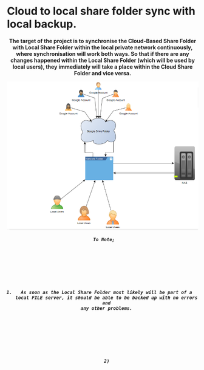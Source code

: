 <html> 
 
 <head>
 
 # Cloud to local share folder sync with local backup.

<body>
 
  <center>
 
   <b>
 
  The target of the project is to synchronise the Cloud-Based Share Folder with Local Share Folder within the local private network continuously, where synchronisation will work both ways. So that if there are any changes happened within the Local Share Folder (which will be used by local users), they immediately will take a place within the Cloud Share Folder and vice versa.<p>
 <img src="https://raw.githubusercontent.com/ilyaochnev/Cloud-based-Share-Folder-to-Local-Network-and-Local-Backup-Synchronisation./master/Visual%20Scheme.png">
 
<code> <em>To Note;

 <kbd>
 
  <b>
 
   1) As soon as the Local Share Folder most likely will be part of a local FILE server, it should be able to be backed up with no errors and any other problems.
 <p>
   <p>
   2)
    
 </kbd>
 
</html>
